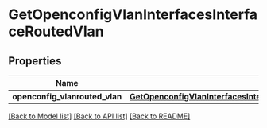 # GetOpenconfigVlanInterfacesInterfaceRoutedVlan

## Properties
Name | Type | Description | Notes
------------ | ------------- | ------------- | -------------
**openconfig_vlanrouted_vlan** | [**GetOpenconfigVlanInterfacesInterfaceRoutedVlanOpenconfigvlanroutedvlan**](GetOpenconfigVlanInterfacesInterfaceRoutedVlanOpenconfigvlanroutedvlan.md) |  | [optional] 

[[Back to Model list]](../README.md#documentation-for-models) [[Back to API list]](../README.md#documentation-for-api-endpoints) [[Back to README]](../README.md)


